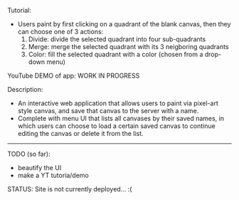 
Tutorial: 
- Users paint by first clicking on a quadrant of the blank canvas, then they can choose one of 3 actions:
    1. Divide: divide the selected quadrant into four sub-quadrants
    2. Merge: merge the selected quadrant with its 3 neigboring quadrants
    3. Color: fill the selected quadrant with a color (chosen from a drop-down menu)
       
YouTube DEMO of app: WORK IN PROGRESS

Description: 
- An interactive web application that allows users to paint via pixel-art style canvas, and save that
  canvas to the server with a name. 
- Complete with menu UI that lists all canvases by their saved names, in which users can choose to
  load a certain saved canvas to continue editing the canvas or delete it from the list. 

-------------------

TODO (so far):
- beautify the UI
- make a YT tutoria/demo 

STATUS: Site is not currently deployed... :(
